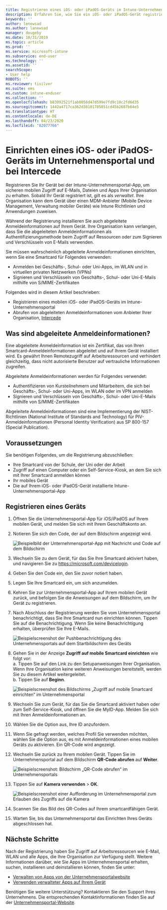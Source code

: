 ```yaml
---
title: Registrieren eines iOS- oder iPadOS-Geräts im Intune-Unternehmensportal und bei Intercede
description: Erfahren Sie, wie Sie ein iOS- oder iPadOS-Gerät registrieren und eine Authentifizierung mit abgeleiteten Anmeldeinformationen bei Intercede einrichten.
keywords: ''
author: lenewsad
ms.author: lanewsad
manager: dougeby
ms.date: 10/31/2019
ms.topic: article
ms.prod: ''
ms.service: microsoft-intune
ms.subservice: end-user
ms.technology: ''
ms.assetid: ''
searchScope:
- User help
ROBOTS: ''
ms.reviewer: tisilver
ms.suite: ems
ms.custom: intune-enduser
ms.collection: ''
ms.openlocfilehash: b83092521f1ab0058d47d599e7fd9c10c2fd6d35
ms.sourcegitcommit: 1442a4717ca362d38101785851cd45b2687b64e5
ms.translationtype: HT
ms.contentlocale: de-DE
ms.lasthandoff: 04/23/2020
ms.locfileid: "82077766"
---
```

# <a name="set-up-ios-or-ipados-device-with-company-portal-and-intercede"></a>Einrichten eines iOS- oder iPadOS-Geräts im Unternehmensportal und bei Intercede

Registrieren Sie Ihr Gerät bei der Intune-Unternehmensportal-App, um sicheren mobilen Zugriff auf E-Mails, Dateien und Apps Ihrer Organisation zu erhalten.  Sobald Ihr Gerät registriert ist, gilt es als *verwaltet*. Ihre Organisation kann dem Gerät über einen MDM-Anbieter (Mobile Device Management, Verwaltung mobiler Geräte) wie Intune Richtlinien und Anwendungen zuweisen.  

Während der Registrierung installieren Sie auch abgeleitete Anmeldeinformationen auf Ihrem Gerät. Ihre Organisation kann verlangen, dass Sie die abgeleiteten Anmeldeinformationen als Authentifizierungsmethode beim Zugriff auf Ressourcen oder zum Signieren und Verschlüsseln von E-Mails verwenden. 

Sie müssen wahrscheinlich abgeleitete Anmeldeinformationen einrichten, wenn Sie eine Smartcard für Folgendes verwenden:

* Anmelden bei Geschäfts-, Schul- oder Uni-Apps, im WLAN und in virtuellen privaten Netzwerken (VPNs)
* Signieren und Verschlüsseln von Geschäfts-, Schul- oder Uni-E-Mails mithilfe von S/MIME-Zertifikaten  

Folgendes wird in diesem Artikel beschrieben:  

* Registrieren eines mobilen iOS- oder iPadOS-Geräts im Intune-Unternehmensportal  
* Abrufen von abgeleiteten Anmeldeinformationen vom Anbieter Ihrer Organisation, [Intercede](https://www.intercede.com/)   


## <a name="what-are-derived-credentials"></a>Was sind abgeleitete Anmeldeinformationen?  
Eine abgeleitete Anmeldeinformation ist ein Zertifikat, das von Ihren Smartcard-Anmeldeinformationen abgeleitet und auf Ihrem Gerät installiert wird. Es gewährt Ihnen Remotezugriff auf Arbeitsressourcen und verhindert gleichzeitig, dass nicht autorisierte Benutzer auf vertrauliche Informationen zugreifen.  

Abgeleitete Anmeldeinformationen werden für Folgendes verwendet: 
* Authentifizieren von Kursteilnehmern und Mitarbeitern, die sich bei Geschäfts-, Schul- oder Uni-Apps, im WLAN oder im VPN anmelden
* Signieren und Verschlüsseln von Geschäfts-, Schul- oder Uni-E-Mails mithilfe von S/MIME-Zertifikaten  

Abgeleitete Anmeldeinformationen sind eine Implementierung der NIST-Richtlinien (National Institute of Standards and Technology) für PIV-Anmeldeinformationen (Personal Identity Verification) aus SP 800-157 (Special Publication).  

## <a name="prerequisites"></a>Voraussetzungen

 Sie benötigen Folgendes, um die Registrierung abzuschließen:

* Ihre Smartcard von der Schule, der Uni oder der Arbeit
* Zugriff auf einen Computer oder ein Self-Service-Kiosk, an dem Sie sich mit Ihrer Smartcard anmelden können
* Ihr mobiles Gerät
* Die auf Ihrem iOS- oder iPadOS-Gerät installierte Intune-Unternehmensportal-App


## <a name="enroll-device"></a>Registrieren eines Geräts  
1. Öffnen Sie die Unternehmensportal-App für iOS/iPadOS auf Ihrem mobilen Gerät, und melden Sie sich mit Ihrem Geschäftskonto an.  
2. Notieren Sie sich den Code, der auf dem Bildschirm angezeigt wird.  

    ![Beispielbild der Unternehmensportal-App mit Nachricht und Code auf dem Bildschirm](./media/copy-code-intercede.png)  
1. Wechseln Sie zu dem Gerät, für das Sie Ihre Smartcard aktiviert haben, und navigieren Sie zu https://microsoft.com/devicelogin. 

1. Geben Sie den Code ein, den Sie zuvor notiert haben.
 
2. Legen Sie Ihre Smartcard ein, um sich anzumelden.   

3. Kehren Sie zur Unternehmensportal-App auf Ihrem mobilen Gerät zurück, und befolgen Sie die Anweisungen auf dem Bildschirm, um Ihr Gerät zu registrieren.  
4. Nach Abschluss der Registrierung werden Sie vom Unternehmensportal benachrichtigt, dass Sie Ihre Smartcard nun einrichten können. Tippen Sie auf die Benachrichtigung. Wenn Sie keine Benachrichtigung erhalten, überprüfen Sie Ihre E-Mails.   

    ![Beispielscreenshot der Pushbenachrichtigung des Unternehmensportals auf dem Startbildschirm des Geräts](./media/action-required-in-app-intercede.png)  

5. Gehen Sie in der Anzeige **Zugriff auf mobile Smartcard einrichten** wie folgt vor:  
    a. Tippen Sie auf den Link zu den Setupanweisungen Ihrer Organisation. Wenn Ihre Organisation keine weiteren Anweisungen bereitstellt, werden Sie zu diesem Artikel weitergeleitet.  
    b. Tippen Sie auf **Beginn**.  

    ![Beispielscreenshot des Bildschirms „Zugriff auf mobile Smartcard einrichten“ im Unternehmensportal](./media/smart-card-info-intercede.png)  

6. Wechseln Sie zum Gerät, für das Sie die Smartcard aktiviert haben oder zum Self-Service-Kiosk, und öffnen Sie die MyID-App. Melden Sie sich mit Ihren Anmeldeinformationen an.  
7. Wählen Sie die Option aus, Ihre ID anzufordern. 
8. Wenn Sie gefragt werden, welches Profil Sie verwenden möchten, wählen Sie die Option aus, es mit Anmeldeinformationen eines mobilen Geräts zu aktivieren. Ein QR-Code wird angezeigt.  
9. Wechseln Sie zurück zu Ihrem mobilen Gerät. Tippen Sie im Unternehmensportal auf dem Bildschirm **QR-Code abrufen** auf **Weiter**.  

    ![Beispielscreenshot: Bildschirm „QR-Code abrufen“ im Unternehmensportals](./media/get-qr-code-intercede.png) 
 
10. Tippen Sie auf **Kamera verwenden** > **OK**.  

    ![Beispielscreenshot einer Aufforderung im Unternehmensportal zum Erlauben des Zugriffs auf die Kamera](./media/allow-cp-camera-access-intercede.png)  

11. Scannen Sie das Bild des QR-Codes auf Ihrem smartcardfähigen Gerät. 
12. Warten Sie, bis das Unternehmensportal das Einrichten Ihres Geräts abgeschlossen hat.  

## <a name="next-steps"></a>Nächste Schritte  
Nach der Registrierung haben Sie Zugriff auf Arbeitsressourcen wie E-Mail, WLAN und alle Apps, die Ihre Organisation zur Verfügung stellt. Weitere Informationen darüber, wie Sie Apps im Unternehmensportal erhalten, suchen, installieren und deinstallieren können, finden Sie unter:

* [Verwalten von Apps von der Unternehmensportalwebsite](manage-apps-cpweb.md)  
* [Verwenden verwalteter Apps auf Ihrem Gerät](use-managed-apps-on-your-device-ios.md)  

Benötigen Sie weitere Unterstützung? Kontaktieren Sie den Support Ihres Unternehmens. Die entsprechenden Kontaktinformationen finden Sie auf der [Unternehmensportal-Website](https://go.microsoft.com/fwlink/?linkid=2010980).
